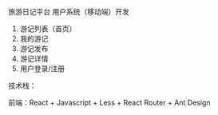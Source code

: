 旅游日记平台
用户系统（移动端）开发
1. 游记列表（首页）
2. 我的游记
3. 游记发布
4. 游记详情
5. 用户登录/注册

技术栈：

前端：React + Javascript + Less + React Router + Ant Design 


